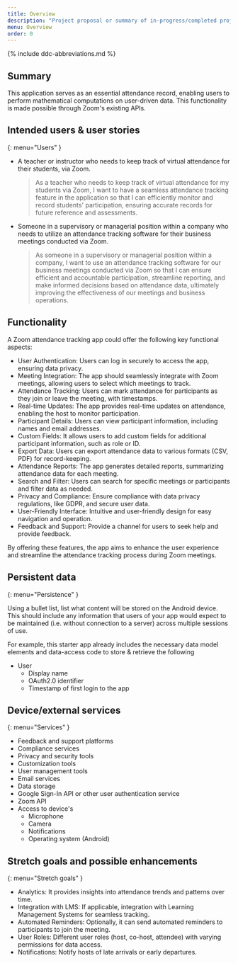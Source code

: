 ```yaml
---
title: Overview
description: "Project proposal or summary of in-progress/completed project."
menu: Overview
order: 0
---
```


{% include ddc-abbreviations.md %}

## Summary

This application serves as an essential attendance record, enabling users to perform mathematical computations on user-driven data. This functionality is made possible through Zoom's existing APIs.

## Intended users & user stories
{: menu="Users" }

* A teacher or instructor who needs to keep track of virtual attendance for their students, via Zoom.

    > As a teacher who needs to keep track of virtual attendance for my students via Zoom, I want to have a seamless attendance tracking feature in the application so that I can efficiently monitor and record students' participation, ensuring accurate records for future reference and assessments.

* Someone in a supervisory or managerial position within a company who needs to utilize an attendance tracking software for their business meetings conducted via Zoom.

    > As someone in a supervisory or managerial position within a company, I want to use an attendance tracking software for our business meetings conducted via Zoom so that I can ensure efficient and accountable participation, streamline reporting, and make informed decisions based on attendance data, ultimately improving the effectiveness of our meetings and business operations.
  

## Functionality

A Zoom attendance tracking app could offer the following key functional aspects:

* User Authentication: Users can log in securely to access the app, ensuring data privacy.
* Meeting Integration: The app should seamlessly integrate with Zoom meetings, allowing users to select which meetings to track.
* Attendance Tracking: Users can mark attendance for participants as they join or leave the meeting, with timestamps.
* Real-time Updates: The app provides real-time updates on attendance, enabling the host to monitor participation.
* Participant Details: Users can view participant information, including names and email addresses.
* Custom Fields: It allows users to add custom fields for additional participant information, such as role or ID.
* Export Data: Users can export attendance data to various formats (CSV, PDF) for record-keeping.
* Attendance Reports: The app generates detailed reports, summarizing attendance data for each meeting.
* Search and Filter: Users can search for specific meetings or participants and filter data as needed.
* Privacy and Compliance: Ensure compliance with data privacy regulations, like GDPR, and secure user data.
* User-Friendly Interface: Intuitive and user-friendly design for easy navigation and operation.
* Feedback and Support: Provide a channel for users to seek help and provide feedback.

By offering these features, the app aims to enhance the user experience and streamline the attendance tracking process during Zoom meetings.

## Persistent data
{: menu="Persistence" }

Using a bullet list, list what content will be stored on the Android device. This should include any information that users of your app would expect to be maintained (i.e. without connection to a server) across multiple sessions of use.

For example, this starter app already includes the necessary data model elements and data-access code to store & retrieve the following 

* User
    * Display name
    * OAuth2.0 identifier
    * Timestamp of first login to the app
    
## Device/external services
{: menu="Services" }

* Feedback and support platforms
* Compliance services
* Privacy and security tools
* Customization tools
* User management tools
* Email services
* Data storage
* Google Sign-In API or other user authentication service
* Zoom API
* Access to device's 
  * Microphone
  * Camera
  * Notifications
  * Operating system (Android)

## Stretch goals and possible enhancements 
{: menu="Stretch goals" }

* Analytics: It provides insights into attendance trends and patterns over time.
* Integration with LMS: If applicable, integration with Learning Management Systems for seamless tracking.
* Automated Reminders: Optionally, it can send automated reminders to participants to join the meeting.
* User Roles: Different user roles (host, co-host, attendee) with varying permissions for data access.
* Notifications: Notify hosts of late arrivals or early departures.

